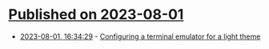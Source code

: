 # [Published on 2023-08-01](index.md)

* [2023-08-01, 16:34:29](https://lobste.rs/s/96jvjz/configuring_terminal_emulator_for_light) - [Configuring a terminal emulator for a light theme](https://tilde.guru/~adeptangel/terminal_light_theme.html)

